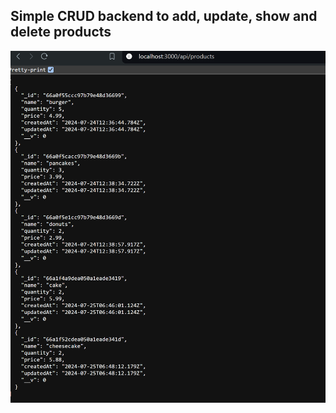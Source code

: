 ## Simple CRUD backend to add, update, show and delete products

![Website homepage](./public/img.png)
